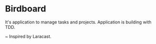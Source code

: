 # Birdboard
It's application to manage tasks and projects. Application is building with TDD.

~ Inspired by Laracast.
